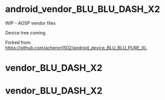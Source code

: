 # android_vendor_BLU_BLU_DASH_X2


WIP  - AOSP vendor files

Device tree coming



Forked from https://github.com/acheron1502/android_device_BLU_BLU_PURE_XL


# vendor_BLU_DASH_X2
# vendor_BLU_DASH_X2
